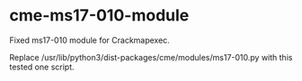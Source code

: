 # cme-ms17-010-module
Fixed ms17-010 module for Crackmapexec.

Replace /usr/lib/python3/dist-packages/cme/modules/ms17-010.py with this tested one script.
